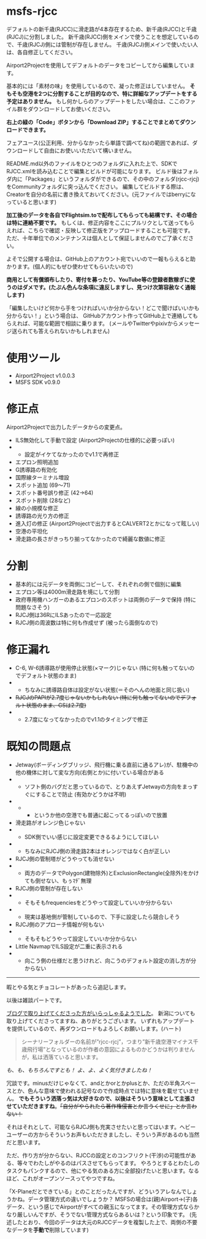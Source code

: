 # msfs-rjcc

デフォルトの新千歳(RJCC)に滑走路が4本存在するため、新千歳(RJCC)と千歳(RJCJ)に分割しました。
新千歳(RJCC)側をメインで使うことを想定しているので、千歳(RJCJ)側には管制が存在しません。
千歳(RJCJ)側メインで使いたい人は、各自修正してください。

Airport2Projectを使用してデフォルトのデータをコピーしてから編集しています。

基本的には「素材の味」を使用しているので、凝った修正はしていません。
**そもそも空港を2つに分割することが目的なので、特に詳細なアップデートをする予定はありません。**
もし何かしらのアップデートをしたい場合は、ここのファイル群をダウンロードしてお使いください。

__右上の緑の「Code」ボタンから「Download ZIP」することでまとめてダウンロードできます。__

フェアユース(公正利用、分からなかったら単語で調べてね)の範囲であれば、ダウンロードして自由にお使いいただいて構いません。

README.md以外のファイルをひとつのフォルダに入れた上で、SDKでRJCC.xmlを読み込むことで編集とビルドが可能になります。
ビルド後はフォルダ内に「Packages」というフォルダができるので、その中のフォルダ(rjcc-rjcj)をCommunityフォルダに突っ込んでください。
編集してビルドする際は、Creatorを自分の名前に書き換えておいてください。(元ファイルではberryになっていると思います)

**加工後のデータを各自でFlightsim.toで配布してもらっても結構です、その場合は特に連絡不要です。**
もしくは、修正内容をここにプルリクとして送ってもらえれば、こちらで確認・反映して修正版をアップロードすることも可能です。
ただ、十年単位でのメンテナンスは個人として保証しませんのでご了承ください。

よそで公開する場合は、GitHub上のアカウント宛でいいので一報もらえると助かります。(個人的にもぜひ使わせてもらいたいので)

**商用として有償頒布したり、寄付を募ったり、YouTube等の登録者数稼ぎに使うのはダメです。(たぶん色んな条項に違反しますし、見つけ次第容赦なく通報します)**

「編集したいけど何から手をつければいいか分からない！どこで聞けばいいかも分からない！」という場合は、
GitHubアカウント作ってGitHub上で連絡してもらえれば、可能な範囲で相談に乗ります。
(メールやTwitterやpixivからメッセージ送られても答えられないかもしれません)

# 使用ツール
* Airport2Project v1.0.0.3
* MSFS SDK v0.9.0

# 修正点
Airport2Projectで出力したデータからの変更点。
* ILS無効化して手動で設定 (Airport2Projectの仕様的に必要っぽい)
* * 設定がイケてなかったのでv1.1で再修正
* エプロン照明追加
* G誘導路の有効化
* 国際線ターミナル増設
* スポット追加 (69～71)
* スポット番号誤り修正 (42→64)
* スポット削除 (28など)
* 線の小規模な修正
* 誘導路の光り方の修正
* 進入灯の修正 (Airport2Projectで出力するとCALVERT2とかになって眩しい)
* 空港の平坦化
* 滑走路の長さがきっちり揃ってなかったので綺麗な数値に修正

# 分割
* 基本的には元データを両側にコピーして、それぞれの側で個別に編集
* エプロン等は4000m滑走路を境にして分割
* 政府専用機ハンガーのあるエプロンのスポットは両側のデータで保持 (特に問題なさそう)
* RJCJ側は36RにILSあったので一応設定
* RJCJ側の周波数は特に何も作成せず (被ったら面倒なので)

# 修正漏れ
* C-6, W-6誘導路が使用停止状態(×マーク)じゃない (特に何も触ってないのでデフォルト状態のまま)
* * ちなみに誘導路自体は設定がない状態(＝そのへんの地面と同じ扱い)
* ~~RJCJのPAPIが2.7度じゃないかもしれない (特に何も触ってないのでデフォルト状態のまま、GSは2.7度)~~
* * 2.7度になってなかったのでv1.1のタイミングで修正

# 既知の問題点
* Jetway(ボーディングブリッジ、飛行機に乗る直前に通るアレ)が、駐機中の他の機体に対して変な方向(右側とか)に付いている場合がある
* * ソフト側のバグだと思っているので、とりあえずJetwayの方向をまっすぐにすることで防止 (有効かどうかは不明)
* * * というか他の空港でも普通に起こってるっぽいので放置
* 滑走路がオレンジ色じゃない
* * SDK側でいい感じに設定変更できるるようにしてほしい
* * ちなみにRJCJ側の滑走路2本はオレンジではなく白が正しい
* RJCJ側の管制塔がどうやっても消せない
* * 両方のデータでPolygon(建物除外)とExclusionRectangle(全除外)をかけても倒せない、もぅﾏﾁﾞ無理
* RJCJ側の管制が存在しない
* * そもそもfrequenciesをどうやって設定していいか分からない
* * 現実は基地側が管制しているので、下手に設定したら競合しそう
* RJCJ側のアプローチ情報が何もない
* * そもそもどうやって設定していいか分からない
* Little NavmapでILS設定が二重に表示される
* * 向こう側の仕様だと思うけれど、向こうのデフォルト設定の消し方が分からない

---

暇とやる気とチョコレートがあったら追記します。

以後は雑談パートです。

[ブログで取り上げてくださった方がいらっしゃるようでした](https://www.tab-log.net/post-15933/)。
新潟についても取り上げてくださってますね、ありがとうございます。
いずれもアップデートを提供しているので、再ダウンロードもよろしくお願いします。(ハート)

> シーナリーフォルダーの名前が”rjcc-rjcj”，つまり”新千歳空港マイナス千歳飛行場”となっているのが作者の意図によるものかどうかは判りませんが，私は洒落ていると思います。

*も、も、もちろんですとも！ よ、よ、よく気付きましたね！*

冗談です。minusだけじゃなくて、andとかorとかplusとか、ただの半角スペースとか、色んな意味で使われる記号なので作成時点では特に意味を載せていません。
**でもそういう洒落っ気は大好きなので、以後はそういう意味として主張させていただきますね**。~~「自分がやられたら著作権侵害とか言うくせに」とか言わない！~~

それはそれとして、可能ならRJCJ側も充実させたいと思ってはいます。ヘビーユーザーの方からそういうお声もいただきましたし、そういう声があるのも当然だと思います。

ただ、作り方が分からない、RJCCの設定とのコンフリクト(干渉)の可能性がある、等々でわたしがやるのはパスさせてもらってます。
やろうとするとわたしのタスクもパンクするので、他にやる気のある方に全部投げたいと思います。なるほど、これがオープンソースってやつですね。

「X-Planeだとできている」とのことだったんですが、どういうアレなんでしょうかね。データ管理方式の違いでしょうか？
MSFSの場合は(親)Airport→(子)各データ、という感じでAirportがすべての親玉になってます。その管理方式ならかなり厳しいんですが、そうでない管理方式ならあるいは？という印象です。
(先述したとおり、今回のデータは大元のRJCCデータを複製した上で、両側の不要なデータを**手動で**削除しています)
